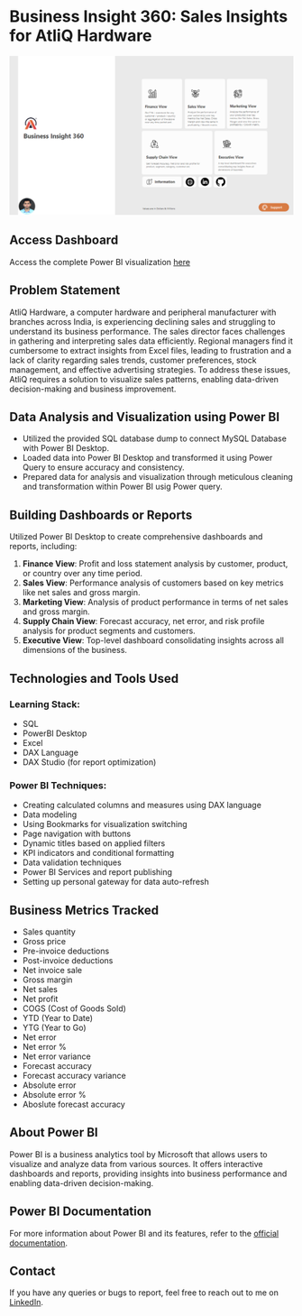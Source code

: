 # Business Insight 360: Sales Insights for AtliQ Hardware

![Power BI Visualization](1.png)

## Access Dashboard

Access the complete Power BI visualization [here](https://app.powerbi.com/view?r=eyJrIjoiNGE3ZjZkNjItNTFhOC00OGUzLTgwN2UtZjExYmVmMGZkYzhiIiwidCI6ImM2ZTU0OWIzLTVmNDUtNDAzMi1hYWU5LWQ0MjQ0ZGM1YjJjNCJ9&pageName=ReportSection9275feb00c2e013d8906)

## Problem Statement

AtliQ Hardware, a computer hardware and peripheral manufacturer with branches across India, is experiencing declining sales and struggling to understand its business performance. The sales director faces challenges in gathering and interpreting sales data efficiently. Regional managers find it cumbersome to extract insights from Excel files, leading to frustration and a lack of clarity regarding sales trends, customer preferences, stock management, and effective advertising strategies. To address these issues, AtliQ requires a solution to visualize sales patterns, enabling data-driven decision-making and business improvement.

## Data Analysis and Visualization using Power BI

- Utilized the provided SQL database dump to connect MySQL Database with Power BI Desktop.
- Loaded data into Power BI Desktop and transformed it using Power Query to ensure accuracy and consistency.
- Prepared data for analysis and visualization through meticulous cleaning and transformation within Power BI usig Power query.


## Building Dashboards or Reports

Utilized Power BI Desktop to create comprehensive dashboards and reports, including:

1. **Finance View**: Profit and loss statement analysis by customer, product, or country over any time period.
2. **Sales View**: Performance analysis of customers based on key metrics like net sales and gross margin.
3. **Marketing View**: Analysis of product performance in terms of net sales and gross margin.
4. **Supply Chain View**: Forecast accuracy, net error, and risk profile analysis for product segments and customers.
5. **Executive View**: Top-level dashboard consolidating insights across all dimensions of the business.

## Technologies and Tools Used

### Learning Stack:

- SQL
- PowerBI Desktop
- Excel
- DAX Language
- DAX Studio (for report optimization)


### Power BI Techniques:

- Creating calculated columns and measures using DAX language
- Data modeling
- Using Bookmarks for visualization switching
- Page navigation with buttons
- Dynamic titles based on applied filters
- KPI indicators and conditional formatting
- Data validation techniques
- Power BI Services and report publishing
- Setting up personal gateway for data auto-refresh

## Business Metrics Tracked

- Sales quantity
- Gross price
- Pre-invoice deductions
- Post-invoice deductions
- Net invoice sale
- Gross margin
- Net sales
- Net profit
- COGS (Cost of Goods Sold)
- YTD (Year to Date)
- YTG (Year to Go)
- Net error 
- Net error %
- Net error variance
- Forecast accuracy
- Forecast accuracy variance
- Absolute error
- Absolute error %
- Aboslute forecast accuracy

## About Power BI

Power BI is a business analytics tool by Microsoft that allows users to visualize and analyze data from various sources. It offers interactive dashboards and reports, providing insights into business performance and enabling data-driven decision-making.

## Power BI Documentation

For more information about Power BI and its features, refer to the [official documentation](https://docs.microsoft.com/en-us/power-bi/).

## Contact

If you have any queries or bugs to report, feel free to reach out to me on [LinkedIn](https://www.linkedin.com/in/pratheekpshenoy/).
